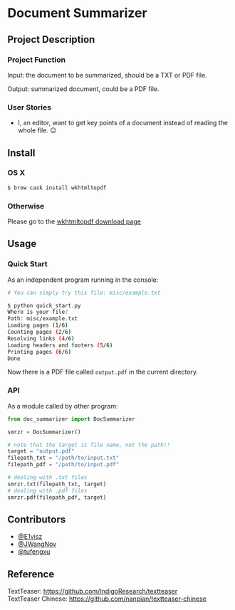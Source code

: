 <!--

General thought:
    1. convert a pdf file into a text file
    2. summarize the text file
    3. convert the summarized text into a pdf feedback

-->


# Document Summarizer


## Project Description
### Project Function
Input:  the document to be summarized, should be a TXT or PDF file.

Output: summarized document, could be a PDF file.

### User Stories
- I, an editor, want to get key points of a document instead of reading the whole file. :expressionless:


## Install
### OS X
```sh
$ brew cask install wkhtmltopdf
```

### Otherwise
Please go to the [wkhtmltopdf download page](https://wkhtmltopdf.org/downloads.html)


## Usage
### Quick Start
As an independent program running in the console:

```sh
# You can simply try this file: misc/example.txt

$ python quick_start.py
Where is your file?
Path: misc/example.txt
Loading pages (1/6)
Counting pages (2/6)                                               
Resolving links (4/6)                                                       
Loading headers and footers (5/6)                                           
Printing pages (6/6)
Done
```

Now there is a PDF file called `output.pdf` in the current directory.

### API
As a module called by other program:

```python
from doc_summarizer import DocSummarizer

smrzr = DocSummarizer()

# note that the target is file name, not the path!! 
target = "output.pdf" 
filepath_txt = "/path/to/input.txt"
filepath_pdf = "/path/to/input.pdf"

# dealing with .txt files
smrzr.txt(filepath_txt, target)
# dealing with .pdf files
smrzr.pdf(filepath_pdf, target)
```


## Contributors
- [@E1visz](https://github.com/E1visz)
- [@JWangNov](https://github.com/JWangNov)
- [@tufengxu](https://github.com/tufengxu)

## Reference
TextTeaser: https://github.com/IndigoResearch/textteaser   
TextTeaser Chinese: https://github.com/nanpian/textteaser-chinese   
